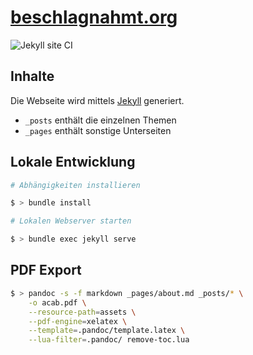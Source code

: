 # [beschlagnahmt.org](https://beschlagnahmt.org)

![Jekyll site CI](https://github.com/beschlagnahmt-org/website/workflows/Jekyll%20site%20CI/badge.svg)

## Inhalte

Die Webseite wird mittels [Jekyll](https://jekyllrb.com/) generiert.

- `_posts` enthält die einzelnen Themen
- `_pages` enthält sonstige Unterseiten

## Lokale Entwicklung

```bash
# Abhängigkeiten installieren

$ > bundle install

# Lokalen Webserver starten

$ > bundle exec jekyll serve
```

## PDF Export

```bash
$ > pandoc -s -f markdown _pages/about.md _posts/* \
    -o acab.pdf \
    --resource-path=assets \
    --pdf-engine=xelatex \
    --template=.pandoc/template.latex \
    --lua-filter=.pandoc/ remove-toc.lua
```
